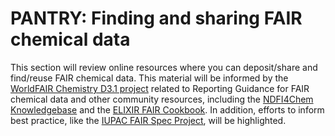 # PANTRY: Finding and sharing FAIR chemical data

This section will review online resources where you can deposit/share and find/reuse FAIR chemical data. This material 
will be informed by the [WorldFAIR Chemistry D3.1 project](https://iupac.org/project/2022-027-1-024) related to 
Reporting Guidance for FAIR chemical data and other community resources, including the 
[NDFI4Chem Knowledgebase](https://knowledgebase.nfdi4chem.de/knowledge_base/) and the 
[ELIXIR FAIR Cookbook](https://faircookbook.elixir-europe.org/).  In addition, efforts to inform best practice, 
like the [IUPAC FAIR Spec Project](https://iupac.org/project/2019-031-1-024/), will be highlighted.
